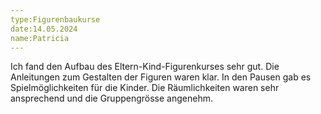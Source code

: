 ```yaml
---
type:Figurenbaukurse
date:14.05.2024
name:Patricia
---
```

Ich fand den Aufbau des Eltern-Kind-Figurenkurses sehr gut. Die Anleitungen zum Gestalten der Figuren waren klar. In den Pausen gab es Spielmöglichkeiten für die Kinder. Die Räumlichkeiten waren sehr ansprechend und die Gruppengrösse angenehm.

